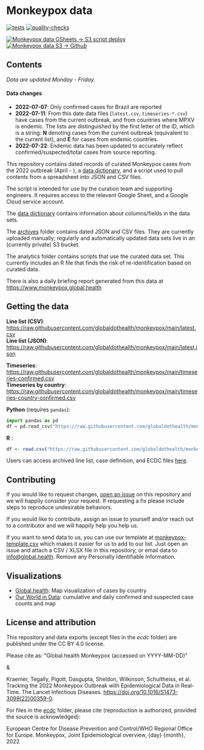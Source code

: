 # Monkeypox data

[![tests](https://github.com/globaldothealth/monkeypox/actions/workflows/tests.yml/badge.svg)](https://github.com/globaldothealth/monkeypox/actions/workflows/tests.yml) [![quality-checks](https://github.com/globaldothealth/monkeypox/actions/workflows/qc.yml/badge.svg)](https://github.com/globaldothealth/monkeypox/actions/workflows/qc.yml)

[![Monkeypox data GSheets -> S3 script deploy](https://github.com/globaldothealth/monkeypox/actions/workflows/data-script-deploy.yml/badge.svg)](https://github.com/globaldothealth/monkeypox/actions/workflows/data-script-deploy.yml) [![Monkeypox data S3 -> Github](https://github.com/globaldothealth/monkeypox/actions/workflows/data-transfer_S3-%3EGithub.yml/badge.svg)](https://github.com/globaldothealth/monkeypox/actions/workflows/data-transfer_S3-%3EGithub.yml)

## Contents

*Data are updated Monday - Friday.*

#### Data changes
* **2022-07-07**: Only confirmed cases for Brazil are reported
* **2022-07-11**: From this date data files (`latest.csv`, `timeseries-*.csv`) have cases from the current outbreak, and from countries where MPXV is endemic. The lists are distinguished by the first letter of the ID, which is a string: **N** denoting cases from the current outbreak (equivalent to the current list), and **E** for cases from endemic countries.
* **2022-07-22**: Endemic data has been updated to accurately reflect confirmed/suspected/total cases from source reporting.

This repository contains dated records of curated Monkeypox cases from the 2022 outbreak (April - ), a [data dictionary](data_dictionary.yml), and a script used to pull contents from a spreadsheet into JSON and CSV files.

The script is intended for use by the curation team and supporting engineers. It requires access to the relevant Google Sheet, and a Google Cloud service account.

The [data dictionary](data_dictionary.yml) contains information about columns/fields in the data sets.

The [archives](archives) folder contains dated JSON and CSV files. They are currently uploaded manually; regularly and automatically updated data sets live in an (currently private) S3 bucket.

The analytics folder contains scripts that use the curated data set. This currently includes an R file that finds the risk of re-identification based on curated data.

There is also a daily briefing report generated from this data at https://www.monkeypox.global.health

## Getting the data

**Line list (CSV)**: https://raw.githubusercontent.com/globaldothealth/monkeypox/main/latest.csv  
**Line list (JSON)**: https://raw.githubusercontent.com/globaldothealth/monkeypox/main/latest.json

**Timeseries**: https://raw.githubusercontent.com/globaldothealth/monkeypox/main/timeseries-confirmed.csv  
**Timeseries by country**: https://raw.githubusercontent.com/globaldothealth/monkeypox/main/timeseries-country-confirmed.csv

**Python** (requires `pandas`):
```python
import pandas as pd
df = pd.read_csv("https://raw.githubusercontent.com/globaldothealth/monkeypox/main/latest.csv")
```

**R** :
```r
df <- read.csv("https://raw.githubusercontent.com/globaldothealth/monkeypox/main/latest.csv")
```

Users can access archived line list, case definition, and ECDC files [here](https://7rydd2v2ra.execute-api.eu-central-1.amazonaws.com/web/).

## Contributing

If you would like to request changes, [open an issue](https://github.com/globaldothealth/monkeypox/issues/new) on this repository and we will happily consider your request. 
If requesting a fix please include steps to reproduce undesirable behaviors.

If you would like to contribute, assign an issue to yourself and/or reach out to a contributor and we will happily help you help us.

If you want to send data to us, you can use our template at [monkeypox-template.csv](monkeypox-template.csv) which makes
it easier for us to add to our list. Just open an issue and attach a CSV / XLSX file in this repository,
or email data to info@global.health. Remove any Personally Identifiable Information.

## Visualizations

* [Global.health](https://map.monkeypox.global.health/country): Map visualization of cases by country
* [Our World in Data](https://ourworldindata.org/monkeypox): cumulative and daily confirmed and suspected case counts and map

## License and attribution

This repository and data exports (except files in the *ecdc* folder) are published under the CC BY 4.0 license.

Please cite as: "Global.health Monkeypox (accessed on YYYY-MM-DD)" 

&

Kraemer, Tegally, Pigott, Dasgupta, Sheldon, Wilkinson, Schultheiss, et al. Tracking the 2022 Monkeypox Outbreak with Epidemiological Data in Real-Time. The Lancet Infectious Diseases. https://doi.org/10.1016/S1473-3099(22)00359-0.

For files in the [ecdc](ecdc) folder, please cite (reproduction is authorized, provided the source is acknowledged):

European Centre for Disease Prevention and Control/WHO Regional Office for Europe. Monkeypox, Joint Epidemiological overview, {day} {month}, 2022
